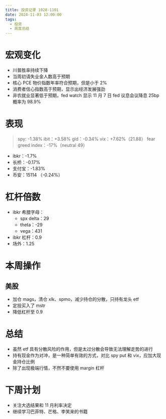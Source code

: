 ```yaml
---
title: 投资记录 1028-1101
date: 2024-11-03 12:00:00
tags:
  - 投资
  - 周度总结
---
```


# 宏观变化

- 川普胜率持续下降
- 当周初请失业金人数高于预期
- 核心 PCE 物价指数年率符合预期，但是小于 2%
- 消费者信心指数高于预期，显示出经济发展强劲
- 非农就业显著低于预期，fed watch 显示 11 月 7 日 fed 议息会议降息 25bp 概率为 98.9%
<!-- more -->

# 表现

> spy: -1.38%
> ibit：+3.58%
> gld：-0.34%
> vix：+7.62%（21.88）
> fear greed index：-17%（neutral 49）

- ibkr：-1.7%
- 长桥：-0.17%
- 支付宝：-1.83%
- 币安：15114 （-0.24%）

# 杠杆倍数

- ibkr 希腊字母：
  - spx delta：29
  - theta：-29
  - vega：431
- ibkr 杠杆：0.9
- 场外：1.25

# 本周操作

## 美股

- 加仓 mags，清仓 xlk、spmo，减少持仓的分散，只持有龙头 etf
- 定投买入了 mstr
- 降低杠杆至 0.9

# 总结

- 虽然 etf 具有分散风险的作用，但是太过分散会导致无法理解走势的进行
- 持有现金作为对冲，是一种简单有效的方式，对比 spy put 和 vix，应加大现金持仓比例
- 除了出现极端行情，不然不要使用 margin 杠杆

# 下周计划

- 关注大选结果和 11 月利率决定
- 继续学习巴菲特、芒格、李笑来的书籍

